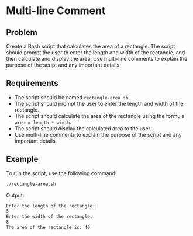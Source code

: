 # Multi-line Comment

## Problem

Create a Bash script that calculates the area of a rectangle. The script should prompt the user to enter the length and width of the rectangle, and then calculate and display the area. Use multi-line comments to explain the purpose of the script and any important details.

## Requirements

- The script should be named `rectangle-area.sh`.
- The script should prompt the user to enter the length and width of the rectangle.
- The script should calculate the area of the rectangle using the formula `area = length * width`.
- The script should display the calculated area to the user.
- Use multi-line comments to explain the purpose of the script and any important details.

## Example

To run the script, use the following command:

```bash
./rectangle-area.sh
```

Output:

```bash
Enter the length of the rectangle:
5
Enter the width of the rectangle:
8
The area of the rectangle is: 40
```
